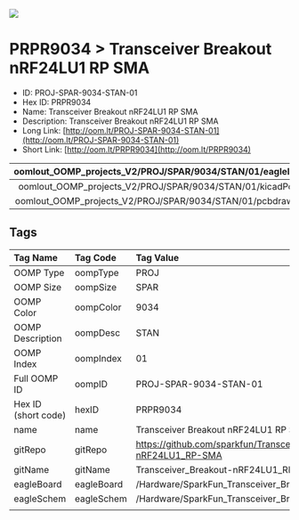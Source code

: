 


  
![][im]
# PRPR9034 > Transceiver Breakout nRF24LU1 RP SMA

- ID: PROJ-SPAR-9034-STAN-01
- Hex ID: PRPR9034
- Name: Transceiver Breakout nRF24LU1 RP SMA
- Description: Transceiver Breakout nRF24LU1 RP SMA
- Long Link: [http://oom.lt/PROJ-SPAR-9034-STAN-01](http://oom.lt/PROJ-SPAR-9034-STAN-01)
- Short Link: [http://oom.lt/PRPR9034](http://oom.lt/PRPR9034)
  

|oomlout_OOMP_projects_V2/PROJ/SPAR/9034/STAN/01/eagleImage.png|oomlout_OOMP_projects_V2/PROJ/SPAR/9034/STAN/01/eagleSchemImage.png|oomlout_OOMP_projects_V2/PROJ/SPAR/9034/STAN/01/kicadPcb3dFront.png|oomlout_OOMP_projects_V2/PROJ/SPAR/9034/STAN/01/kicadPcb3dBack.png|
| :---: | :---: | :---: | :---: |
|oomlout_OOMP_projects_V2/PROJ/SPAR/9034/STAN/01/kicadPcb3d.png|oomlout_OOMP_projects_V2/PROJ/SPAR/9034/STAN/01/bomBack.png|oomlout_OOMP_projects_V2/PROJ/SPAR/9034/STAN/01/bomFront.png|oomlout_OOMP_projects_V2/PROJ/SPAR/9034/STAN/01/pcbdraw.svg|
|oomlout_OOMP_projects_V2/PROJ/SPAR/9034/STAN/01/pcbdrawBack.svg||||

## Tags
  

|Tag Name|Tag Code|Tag Value|
| :--- | :--- | :--- |
|OOMP Type|oompType|PROJ|
|OOMP Size|oompSize|SPAR|
|OOMP Color|oompColor|9034|
|OOMP Description|oompDesc|STAN|
|OOMP Index|oompIndex|01|
|Full OOMP ID|oompID|PROJ-SPAR-9034-STAN-01|
|Hex ID (short code)|hexID|PRPR9034|
|name|name|Transceiver Breakout nRF24LU1 RP SMA|
|gitRepo|gitRepo|https://github.com/sparkfun/Transceiver_Breakout-nRF24LU1_RP-SMA|
|gitName|gitName|Transceiver_Breakout-nRF24LU1_RP-SMA|
|eagleBoard|eagleBoard|/Hardware/SparkFun_Transceiver_Breakout_NRF24LU1.brd|
|eagleSchem|eagleSchem|/Hardware/SparkFun_Transceiver_Breakout_NRF24LU1.sch|
||||



[im]: PROJ/SPAR/9034/STAN/01/kicadPcb3d_450.png

